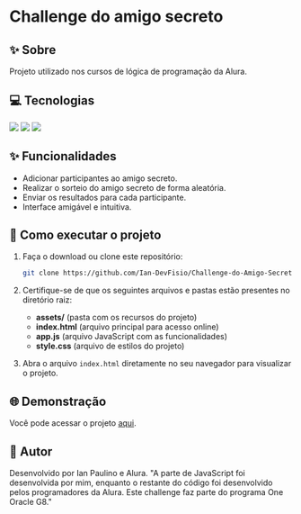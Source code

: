 # Challenge do amigo secreto

## ✨ Sobre
Projeto utilizado nos cursos de lógica de programação da Alura.

## 💻 Tecnologias
<div>
  <img src="https://img.shields.io/badge/HTML-239120?style=for-the-badge&logo=html5&logoColor=white">
  <img src="https://img.shields.io/badge/CSS-239120?&style=for-the-badge&logo=css3&logoColor=white">
  <img src="https://img.shields.io/badge/JavaScript-F7DF1E?style=for-the-badge&logo=javascript&logoColor=black">
</div>

## ✨ Funcionalidades
- Adicionar participantes ao amigo secreto.
- Realizar o sorteio do amigo secreto de forma aleatória.
- Enviar os resultados para cada participante.
- Interface amigável e intuitiva.

## 🚀 Como executar o projeto

1. Faça o download ou clone este repositório:
   ```bash
   git clone https://github.com/Ian-DevFisio/Challenge-do-Amigo-Secreto.git
   ```

2. Certifique-se de que os seguintes arquivos e pastas estão presentes no diretório raiz:
   - **assets/** (pasta com os recursos do projeto)
   - **index.html** (arquivo principal para acesso online)
   - **app.js** (arquivo JavaScript com as funcionalidades)
   - **style.css** (arquivo de estilos do projeto)

3. Abra o arquivo `index.html` diretamente no seu navegador para visualizar o projeto.

## 🌐 Demonstração

Você pode acessar o projeto [aqui]([https://Ian-DevFisio.github.io/Challenge-do-Amigo-Secreto](https://challenge-do-amigo-secreto-7weug5ijy-ians-projects-71864390.vercel.app)).

## 👤 Autor

Desenvolvido por Ian Paulino e Alura. "A parte de JavaScript foi desenvolvida por mim, enquanto o restante do código foi desenvolvido pelos programadores da Alura. Este challenge faz parte do programa One Oracle G8."
